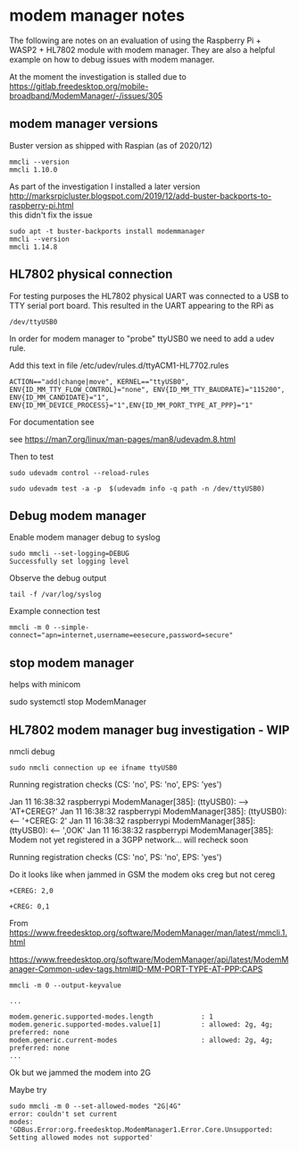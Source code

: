 # modem manager notes

The following are notes on an evaluation of using the Raspberry Pi + WASP2 + HL7802 module with modem manager. They are also a helpful example on how to debug issues with modem manager.

At the moment the investigation is stalled due to  
https://gitlab.freedesktop.org/mobile-broadband/ModemManager/-/issues/305

## modem manager versions
Buster version as shipped with Raspian (as of 2020/12)
```
mmcli --version
mmcli 1.10.0
```

As part of the investigation I installed a later version  
http://marksrpicluster.blogspot.com/2019/12/add-buster-backports-to-raspberry-pi.html  
this didn't fix the issue

```
sudo apt -t buster-backports install modemmanager
mmcli --version
mmcli 1.14.8
```

## HL7802 physical connection

For testing purposes the HL7802 physical UART was connected to a USB to TTY serial port board. This resulted in the UART appearing to the RPi as 

```/dev/ttyUSB0```

In order for modem manager to "probe" ttyUSB0 we need to add a udev rule.

Add this text in file /etc/udev/rules.d/ttyACM1-HL7702.rules

```
ACTION=="add|change|move", KERNEL=="ttyUSB0", ENV{ID_MM_TTY_FLOW_CONTROL}="none", ENV{ID_MM_TTY_BAUDRATE}="115200", ENV{ID_MM_CANDIDATE}="1", ENV{ID_MM_DEVICE_PROCESS}="1",ENV{ID_MM_PORT_TYPE_AT_PPP}="1"
```

For documentation see 

see https://man7.org/linux/man-pages/man8/udevadm.8.html

Then to test 
```
sudo udevadm control --reload-rules

sudo udevadm test -a -p  $(udevadm info -q path -n /dev/ttyUSB0)
```

## Debug modem manager

Enable modem manager debug to syslog
```
sudo mmcli --set-logging=DEBUG
Successfully set logging level
```

Observe the debug output
```
tail -f /var/log/syslog
```

Example connection test
```
mmcli -m 0 --simple-connect="apn=internet,username=eesecure,password=secure"
```

## stop modem manager
helps with minicom

sudo systemctl stop ModemManager



## HL7802 modem manager bug investigation - WIP 

nmcli debug
```
sudo nmcli connection up ee ifname ttyUSB0
```

Running registration checks (CS: 'no', PS: 'no', EPS: 'yes')

Jan 11 16:38:32 raspberrypi ModemManager[385]: <debug> (ttyUSB0): --> 'AT+CEREG?<CR>'
Jan 11 16:38:32 raspberrypi ModemManager[385]: <debug> (ttyUSB0): <-- '<CR><LF>+CEREG: 2'
Jan 11 16:38:32 raspberrypi ModemManager[385]: <debug> (ttyUSB0): <-- ',0<CR><LF><CR><LF>OK<CR><LF>'
Jan 11 16:38:32 raspberrypi ModemManager[385]: <debug> Modem not yet registered in a 3GPP network... will recheck soon

Running registration checks (CS: 'no', PS: 'no', EPS: 'yes')


Do it looks like when jammed in GSM the modem oks creg but not cereg

```
+CEREG: 2,0

+CREG: 0,1

```


From https://www.freedesktop.org/software/ModemManager/man/latest/mmcli.1.html

https://www.freedesktop.org/software/ModemManager/api/latest/ModemManager-Common-udev-tags.html#ID-MM-PORT-TYPE-AT-PPP:CAPS


```
mmcli -m 0 --output-keyvalue
```

```...```
```
modem.generic.supported-modes.length            : 1
modem.generic.supported-modes.value[1]          : allowed: 2g, 4g; preferred: none
modem.generic.current-modes                     : allowed: 2g, 4g; preferred: none
...
```


Ok but we jammed the modem into 2G

Maybe try
```
sudo mmcli -m 0 --set-allowed-modes "2G|4G"
error: couldn't set current
modes: 'GDBus.Error:org.freedesktop.ModemManager1.Error.Core.Unsupported: Setting allowed modes not supported'
```



